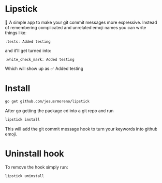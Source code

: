 # Lipstick
:lipstick: A simple app to make your git commit messages more expressive.
Instead of remembering complicated and unrelated emoji names you can write
things like:
```
:tests: Added testing
```
and it'll get turned into:
```
:white_check_mark: Added testing
```
Which will show up as
:white_check_mark: Added testing


# Install
```bash
go get github.com/jesusrmoreno/lipstick
```

After go getting the package cd into a git repo and run
```bash
lipstick install
```
This will add the git commit message hook to turn your keywords into github
emoji.

# Uninstall hook
To remove the hook simply run:
```bash
lipstick uninstall
```
